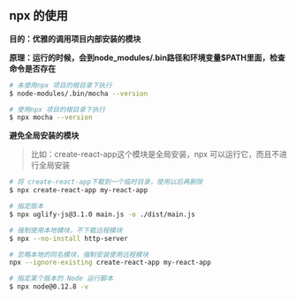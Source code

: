 ## npx 的使用

**目的：优雅的调用项目内部安装的模块**  

**原理：运行的时候，会到node_modules/.bin路径和环境变量$PATH里面，检查命令是否存在**
```bash
# 未使用npx 项目的根目录下执行
$ node-modules/.bin/mocha --version

# 使用npx 项目的根目录下执行
$ npx mocha --version
```

**避免全局安装的模块**

> 比如：create-react-app这个模块是全局安装，npx 可以运行它，而且不进行全局安装

```bash
# 将 create-react-app下载到一个临时目录，使用以后再删除
$ npx create-react-app my-react-app

# 指定版本
$ npx uglify-js@3.1.0 main.js -o ./dist/main.js

# 强制使用本地模块，不下载远程模块
$ npx --no-install http-server

# 忽略本地的同名模块，强制安装使用远程模块
npx --ignore-existing create-react-app my-react-app

# 指定某个版本的 Node 运行脚本
$ npx node@0.12.8 -v
```